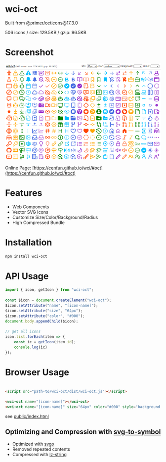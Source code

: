 # wci-oct
Built from [@primer/octicons@17.3.0](https://github.com/primer/octicons)  

506 icons / size: 129.5KB / gzip: 96.5KB  



# Screenshot
![screenshot](public/screenshot.png)

Online Page: [https://cenfun.github.io/wci/#oct](https://cenfun.github.io/wci/#oct)

# Features
* Web Components
* Vector SVG Icons 
* Customize Size/Color/Background/Radius
* High Compressed Bundle
# Installation
```sh
npm install wci-oct
```
# API Usage
```js
import { icon, getIcon } from "wci-oct";

const $icon = document.createElement("wci-oct");
$icon.setAttribute("name", "[icon-name]");
$icon.setAttribute("size", "64px");
$icon.setAttribute("color", "#000");
document.body.appendChild($icon);

// get all icons
icon.list.forEach(item => {
    const ic = getIcon(item.id);
    console.log(ic)
});
```
# Browser Usage
```html

<script src="path-to/wci-oct/dist/wci-oct.js"></script>

<wci-oct name="[icon-name]"></wci-oct>
<wci-oct name="[icon-name]" size="64px" color="#000" style="background:#f5f5f5;"></wci-oct>
```
see [public/index.html](public/index.html)

## Optimizing and Compression with [svg-to-symbol](https://github.com/cenfun/svg-to-symbol)
* Optimized with [svgo](https://github.com/svg/svgo)
* Removed repeated contents
* Compressed with [lz-string](https://github.com/pieroxy/lz-string)
